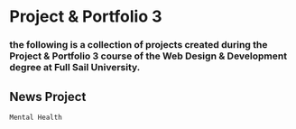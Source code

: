 # Project & Portfolio 3
### the following is a collection of projects created during the Project & Portfolio 3 course of the Web Design & Development degree at Full Sail University.
## News Project
	Mental Health
	
